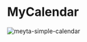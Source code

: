 # MyCalendar
![meyta-simple-calendar](https://github.com/mzennis/MyCalendar/assets/7146225/fc7377a0-fdc5-4e54-8629-c089fd66bcf6)
